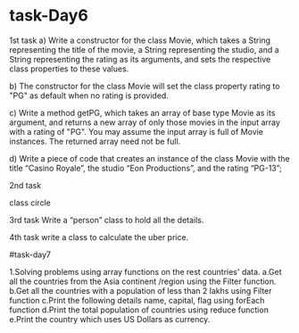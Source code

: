 # task-Day6
1st task
  a) Write a constructor for the class Movie, which takes a String representing the title of the movie,
  a String representing the studio, and a String representing the rating as its arguments, 
  and sets the respective class properties to these values.
 
 b) The constructor for the class Movie will set the class property rating to "PG" as default when no rating is provided.

c) Write a method getPG, which takes an array of base type Movie as its argument, and returns a new array of only those movies in the input array with a rating of "PG".
   You may assume the input array is full of Movie instances. The returned array need not be full.

d) Write a piece of code that creates an instance of the class Movie with the title “Casino Royale”, the studio “Eon Productions”,
 and the rating “PG-13”;

2nd task

class circle

3rd task
Write a “person” class to hold all the details.

4th task
write a class to calculate the uber price.

#task-day7

1.Solving problems using array functions on the rest countries' data.
a.Get all the countries from the Asia continent /region using the Filter function.
b.Get all the countries with a population of less than 2 lakhs using Filter function
c.Print the following details name, capital, flag using forEach function
d.Print the total population of countries using reduce function\
e.Print the country which uses US Dollars as currency.
